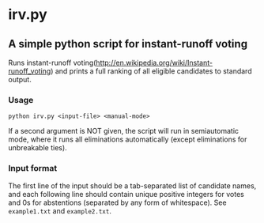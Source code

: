 # irv.py
## A simple python script for instant-runoff voting

Runs instant-runoff voting(http://en.wikipedia.org/wiki/Instant-runoff_voting)
and prints a full ranking of all eligible candidates to standard output.

### Usage
    python irv.py <input-file> <manual-mode>

If a second argument is NOT given, the script will run in semiautomatic mode,
where it runs all eliminations automatically (except eliminations for
unbreakable ties).

### Input format
The first line of the input should be a tab-separated list of candidate names,
and each following line should contain unique positive integers for votes and 0s
for abstentions (separated by any form of whitespace). See `example1.txt` and
`example2.txt`.

